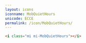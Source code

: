 ```yaml
---
layout: icons
iconname: MobQuietHours
unicode: ECCE
permalink: /icon/MobQuietHours/
---
```


``` html
<i class="mi mi-MobQuietHours"></i>
```
